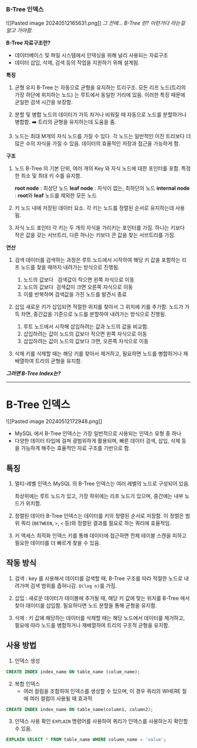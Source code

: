 ### B-Tree 인덱스

![[Pasted image 20240512165631.png]]
_그 전에... B-Tree 란? 이런거다 라는걸 알고 가야함._

**B-Tree 자료구조란?**
* 데이터베이스 및 파일 시스템에서 인덱싱을 위해 널리 사용되는 자료구조
* 데이터 삽입, 삭제, 검색 등의 작업을 지원하기 위해 설계됨.

**특징**
1. 균형 유지
	B-Tree 는 자동으로 균형을 유지하는 트리구조. 모든 리프 노드(트리의 가장 하단에 위치하는 노드) 는 루트에서 동일한 거리에 있음.
	이러한 특징 때문에 균일한 검색 시간을 보장함.

2. 분할 및 병합
	노드의 데이터가 가득 차거나 비워질 때 자동으로 노드를 분할하거나 병합함. ➡️ 트리의 균형을 유지하는데 도움을 줌.

3. 노드는 최대 M개의 자식 노드를 가질 수 있다.
	각 노드는 일반적인 이진 트리보다 더 많은 수의 자식을 가질 수 있음. 데이터의 효율적인 저장과 접근을 가능하게 함.

**구조**
1. 노드
	B-Tree 의 기본 단위, 여러 개의 Key 와 자식 노드에 대한 포인터를 포함. 특정한 최소 및 최대 키 수를 유지함.
	
	**root node** : 최상단 노드
	**leaf node** : 자식이 없는, 최하단의 노드
	**internal node** : **root**와 **leaf** 노드를 제외한 모든 노드

2. 키
	노드 내에 저장된 데이터 요소. 각 키는 노드를 정렬된 순서로 유지하는데 사용됨.

3. 자식 노드 포인터
	각 키는 두 개의 자식을 가리키는 포인터를 가짐. 하나는 키보다 작은 값을 갖는 서브트리, 다른 하나는 키보다 큰 값을 찾는 서브트리를 가짐.


**연산**

1. 검색
	데이터를 검색하는 과정은 루트 노드에서 시작하여 해당 키 값을 포함하는 리프 노드를 찾을 때까지 내려가는 방식으로 진행됨.
	
	1) 노드의 값보다   검색값이 작으면 왼쪽 자식으로 이동
	2) 노드의 값보다  검색값이 크면 오른쪽 자식으로 이동
	3) 이를 반복하며 검색값을 가진 노드를 발견시 종료

2. 삽입
	새로운 키가 삽입되면 적절한 위치를 찾아서 그 위치에 키를 추가함.
	노드가 가득 차면, 중간값을 기준으로 노드를 분할하여 내려가는 방식으로 진행됨.
	1) 루트 노드에서 시작해 삽입하려는 값과 노드의 값을 비교함.
	2) 삽입하려는 값이 노드의 값보다 작으면 왼쪽 자식으로 이동
	3) 삽입하려는 값이 노드의 값보다 크면, 오른쪽 자식으로 이동
	

3. 삭제
	키를 삭제할 때는 해당 키를 찾아서 제거하고, 필요하면 노드를 병합하거나 재배열하여 트리의 균형을 유지함.

**_그러면 B-Tree Index는?_**

---

# B-Tree 인덱스

![[Pasted image 20240512172948.png]]

* MySQL 에서 B-Tree 인덱스는 가장 일반적으로 사용되는 인덱스 유형 중 하나
* 다양한 데이터 타입에 걸쳐 광범위하게 활용되며, 빠른 데이터 검색, 삽입, 삭제 등을 가능하게 해주는 효율적인 자료 구조를 기반으로 함.


## 특징

1. 멀티-레벨 인덱스
	MySQL 의 B-Tree 인덱스는 여러 레벨의 노드로 구성되어 있음. 
	
	최상위에는 루트 노드가 있고, 가장 하위에는 리프 노드가 있으며, 중간에는 내부 노드가 위치함.

2. 정렬된 데이터
	B-Tree 인덱스는 데이터를 키의 정렬된 순서로 저장함. 이 정렬은 범위 쿼리 (`BETWEEN`, `>`, `<` 등)와 정렬된 결과를 필요로 하는 쿼리에 효율적임.

3. 키 액세스 최적화
	인덱스 키를 통해 데이터에 접근하면 전체 테이블 스캔을 피하고 필요한 데이터를 더 빠르게 찾을 수 있음.



## 작동 방식

1. 검색 : key 를 사용해서 데이터를 검색할 때, B-Tree 구조를 따라 적절한 노드로 내려가며 검색 범위를 좁혀나감. `O(log n)`를 가짐.

2. 삽입 : 새로운 데이터가 테이블에 추가될 때, 해당 키 값에 맞는 위치를 B-Tree 에서 찾아 데이터를 삽입함. 필요하다면 노드 분할을 통해 균형을 유지함.

3. 삭제 : 키 값에 해당하는 데이터를 삭제할 때는 해당 노드에서 데이터를 제거하고, 필요에 따라 노드를 병합하거나 재배열하여 트리의 구조적 균형을 유지함.


## 사용 방법

1. 인덱스 생성
```sql
CREATE INDEX index_name ON table_name (colum_name);
```

2. 복합 인덱스
	* 여러 컬럼을 조합하여 인덱스를 생성할 수 있으며, 이 경우 쿼리의 WHERE 절에 여러 컬럼이 사용될 때 효과적
```sql
CREATE INDEX index_name ON table_name(column1, column2);
```

3. 인덱스 사용 확인
	`EXPLAIN` 명령어를 사용하여 쿼리가 인덱스를 사용하는지 확인할 수 있음.
```sql
EXPLAIN SELECT * FROM table_name WHERE column_name = 'value';
```



